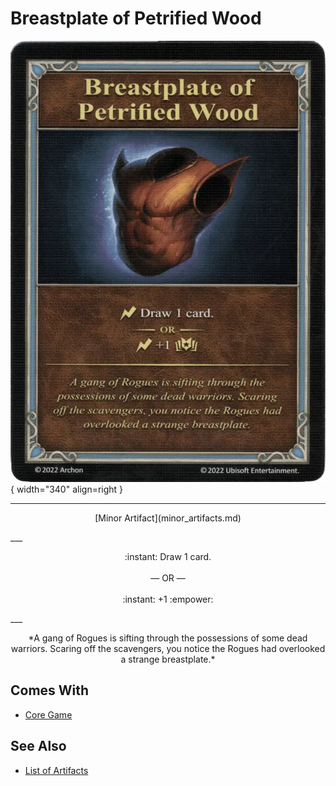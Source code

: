 # Breastplate of Petrified Wood

![Breastplate of Petrified Wood](../assets/artifacts_minor-breastplate_of_petrified_wood.webp){ width="340" align=right }
___
<p style="text-align: center;" markdown>[Minor Artifact](minor_artifacts.md)</p>
___
<p style="text-align: center;" markdown>:instant: Draw 1 card.<br><br>— OR —<br><br>:instant: +1 :empower:</p>
___
<p style="text-align: center;" markdown>*A gang of Rogues is sifting through the possessions of some dead warriors. Scaring off the scavengers, you notice the Rogues had overlooked a strange breastplate.*</p>


## Comes With

- [Core Game](../content.md)


## See Also

- [List of Artifacts](../artifacts/index.md)
